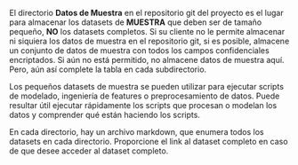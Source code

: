 El directorio **Datos de Muestra** en el repositorio git del proyecto es el lugar para almacenar los datasets de **MUESTRA** que deben ser de tamaño pequeño, **NO** los datasets completos. Si su cliente no le permite almacenar ni siquiera los datos de muestra en el repositorio git, si es posible, almacene un conjunto de datos de muestra con todos los campos confidenciales encriptados. Si aún no está permitido, no almacene datos de muestra aquí. Pero, aún así complete la tabla en cada subdirectorio.

Los pequeños datasets de muestra se pueden utilizar para ejecutar scripts de modelado, ingeniería de features o preprocesamiento de datos. Puede resultar útil ejecutar rápidamente los scripts que procesan o modelan los datos y comprender qué están haciendo los scripts.

En cada directorio, hay un archivo markdown, que enumera todos los datasets en cada directorio. Proporcione el link al dataset completo en caso de que desee acceder al dataset completo.
